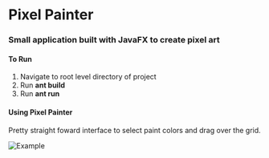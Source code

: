 # Pixel Painter

### Small application built with JavaFX to create pixel art

#### To Run

1. Navigate to root level directory of project
2. Run **ant build**
3. Run **ant run**

#### Using Pixel Painter

Pretty straight foward interface to select paint colors and drag over the grid.

![Example](docs/videoExample.gif)





